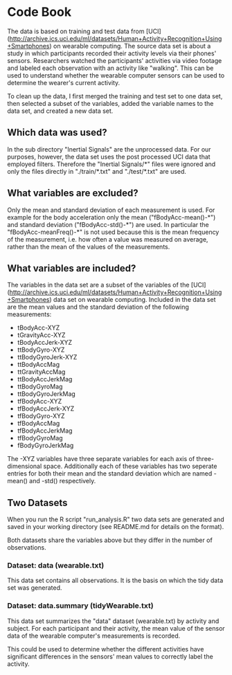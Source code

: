 # Code Book 

The data is based on training and test data from [UCI]
(http://archive.ics.uci.edu/ml/datasets/Human+Activity+Recognition+Using+Smartphones)
on wearable computing. The source data set is about a study in which
participants recorded their activity levels via their phones' sensors. 
Researchers watched the participants' activities via video footage and 
labeled each observation with an activity like "walking". 
This can be used to understand whether the wearable computer sensors 
can be used to determine the wearer's current activity. 

To clean up the data, I first merged the training and test set to one data
set, then selected a subset of the variables, added the variable
names to the data set, and created a new data set. 

## Which data was used? 
In the sub directory "Inertial Signals" are the unprocessed data. For our purposes, 
however, the data set uses the post processed UCI data that employed filters. 
Therefore the "Inertial Signals/\*" files were ignored and only the files
directly in "./train/\*.txt" and "./test/\*.txt" are used. 

## What variables are excluded? 
Only the mean and standard deviation of each measurement is used. For 
example for the body acceleration only the mean ("fBodyAcc-mean()-\*")
and standard deviation ("fBodyAcc-std()-\*") are used. In particular 
the "fBodyAcc-meanFreq()-\*" is not used because this is the mean 
frequency of the measurement, i.e. how often a value was 
measured on average, rather than the mean of the values of the 
measurements. 

## What variables are included? 
The variables in the data set are a subset of the variables of the [UCI]
(http://archive.ics.uci.edu/ml/datasets/Human+Activity+Recognition+Using+Smartphones)
data set on wearable computing. Included in the data set are the mean
values and the standard deviation of the following measurements: 

* tBodyAcc-XYZ
* tGravityAcc-XYZ
* tBodyAccJerk-XYZ
* ttBodyGyro-XYZ
* ttBodyGyroJerk-XYZ
* ttBodyAccMag
* ttGravityAccMag
* ttBodyAccJerkMag
* ttBodyGyroMag
* ttBodyGyroJerkMag
* tfBodyAcc-XYZ
* tfBodyAccJerk-XYZ
* tfBodyGyro-XYZ
* tfBodyAccMag
* tfBodyAccJerkMag
* tfBodyGyroMag
* fBodyGyroJerkMag

The -XYZ variables have three separate variables for each axis of
three-dimensional space. Additionally each of these variables has 
two seperate entries for both their mean and the standard deviation
which are named -mean() and -std() respectively. 


## Two Datasets 
When you run the R script "run\_analysis.R" two data sets 
are generated and saved in your working directory (see README.md for
details on the format). 

Both datasets share the variables above but they differ in the 
number of observations. 

### Dataset: data (wearable.txt)
This data set contains all observations. It is the basis on which 
the tidy data set was generated. 

### Dataset: data.summary (tidyWearable.txt) 
This data set summarizes the "data" dataset (wearable.txt) by activity 
and subject. For each participant and their activity, the mean value 
of the sensor data of the wearable computer's measurements is recorded. 

This could be used to determine whether the different activities have 
significant differences in the sensors' mean values to correctly label 
the activity. 

